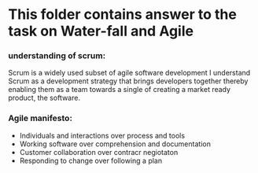 # This folder contains answer to the task on Water-fall and Agile

### understanding of scrum:
Scrum is a widely used subset of agile software development
I understand Scrum as a development strategy that brings developers together thereby enabling them as a team towards a single of creating a market ready product, the software. 

### Agile manifesto:
* Individuals and interactions over process and tools
* Working software over comprehension and documentation
* Customer collaboration over contracr negiotaton
* Responding to change over following a plan